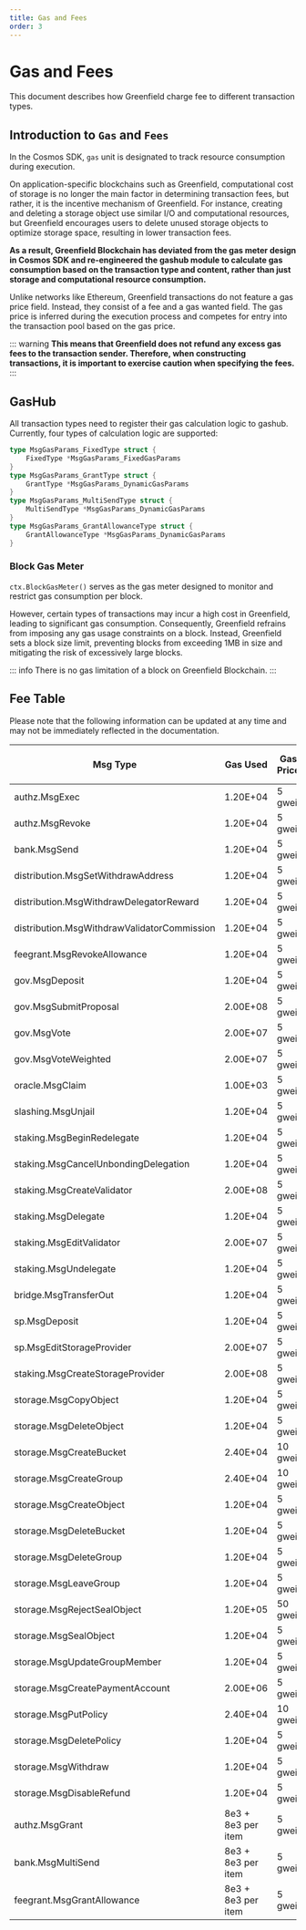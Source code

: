 ```yaml
---
title: Gas and Fees
order: 3
---
```


# Gas and Fees

This document describes how Greenfield charge fee to different transaction types.

## Introduction to `Gas` and `Fees`

In the Cosmos SDK, `gas` unit is designated to track resource consumption during execution.

On application-specific blockchains such as Greenfield, computational cost of storage is no 
longer the main factor in determining transaction fees, but rather, it is the incentive mechanism 
of Greenfield. For instance, creating and deleting a storage object use similar I/O and computational 
resources, but Greenfield encourages users to delete unused storage objects to optimize storage space, 
resulting in lower transaction fees.

**As a result, Greenfield Blockchain has deviated from the gas meter design in Cosmos SDK and re-engineered the gashub
module to calculate gas consumption based on the transaction type and content, rather than just 
storage and computational resource consumption.**

Unlike networks like Ethereum, Greenfield transactions do not feature a gas price field. 
Instead, they consist of a fee and a gas wanted field. The gas price is inferred during 
the execution process and competes for entry into the transaction pool based on the gas price.

::: warning
**This means that Greenfield does not refund any excess gas fees to the transaction sender. 
Therefore, when constructing transactions, it is important to exercise caution when specifying the fees.**
:::


## GasHub
All transaction types need to register their gas calculation logic to gashub. Currently, four types of calculation logic 
are supported:

```go
type MsgGasParams_FixedType struct {
	FixedType *MsgGasParams_FixedGasParams 
}
type MsgGasParams_GrantType struct {
	GrantType *MsgGasParams_DynamicGasParams 
}
type MsgGasParams_MultiSendType struct {
	MultiSendType *MsgGasParams_DynamicGasParams 
}
type MsgGasParams_GrantAllowanceType struct {
	GrantAllowanceType *MsgGasParams_DynamicGasParams 
}
```

### Block Gas Meter

`ctx.BlockGasMeter()` serves as the gas meter designed to monitor and restrict gas consumption per block.

However, certain types of transactions may incur a high cost in Greenfield, leading to significant gas consumption. 
Consequently, Greenfield refrains from imposing any gas usage constraints on a block. Instead, Greenfield sets a block 
size limit, preventing blocks from exceeding 1MB in size and mitigating the risk of excessively large blocks.


::: info
There is no gas limitation of a block on Greenfield Blockchain.
:::

## Fee Table

Please note that the following information can be updated at any time and may not be immediately reflected in the 
documentation.

| Msg Type                                    | Gas Used           | Gas Price | Expected Fee(assuming BNB $300) |
|---------------------------------------------|--------------------|-----------|---------------------------------|
| authz.MsgExec                               | 1.20E+04           | 5 gwei    | $0.018                          |
| authz.MsgRevoke                             | 1.20E+04           | 5 gwei    | $0.018                          |
| bank.MsgSend                                | 1.20E+04           | 5 gwei    | $0.018                          |
| distribution.MsgSetWithdrawAddress          | 1.20E+04           | 5 gwei    | $0.018                          |
| distribution.MsgWithdrawDelegatorReward     | 1.20E+04           | 5 gwei    | $0.018                          |
| distribution.MsgWithdrawValidatorCommission | 1.20E+04           | 5 gwei    | $0.018                          |
| feegrant.MsgRevokeAllowance                 | 1.20E+04           | 5 gwei    | $0.018                          |
| gov.MsgDeposit                              | 1.20E+04           | 5 gwei    | $0.018                          |
| gov.MsgSubmitProposal                       | 2.00E+08           | 5 gwei    | $300                            |
| gov.MsgVote                                 | 2.00E+07           | 5 gwei    | $30                             |
| gov.MsgVoteWeighted                         | 2.00E+07           | 5 gwei    | $30                             |
| oracle.MsgClaim                             | 1.00E+03           | 5 gwei    | $0.0015                         |
| slashing.MsgUnjail                          | 1.20E+04           | 5 gwei    | $0.018                          |
| staking.MsgBeginRedelegate                  | 1.20E+04           | 5 gwei    | $0.018                          |
| staking.MsgCancelUnbondingDelegation        | 1.20E+04           | 5 gwei    | $0.018                          |
| staking.MsgCreateValidator                  | 2.00E+08           | 5 gwei    | $300                            |
| staking.MsgDelegate                         | 1.20E+04           | 5 gwei    | $0.018                          |
| staking.MsgEditValidator                    | 2.00E+07           | 5 gwei    | $30                             |
| staking.MsgUndelegate                       | 1.20E+04           | 5 gwei    | $0.018                          |
| bridge.MsgTransferOut                       | 1.20E+04           | 5 gwei    | $0.018                          |
| sp.MsgDeposit                               | 1.20E+04           | 5 gwei    | $0.018                          |
| sp.MsgEditStorageProvider                   | 2.00E+07           | 5 gwei    | $30                             |
| staking.MsgCreateStorageProvider            | 2.00E+08           | 5 gwei    | $300                            |
| storage.MsgCopyObject                       | 1.20E+04           | 5 gwei    | $0.018                          |
| storage.MsgDeleteObject                     | 1.20E+04           | 5 gwei    | $0.018                          |
| storage.MsgCreateBucket                     | 2.40E+04           | 10 gwei   | $0.036                          |
| storage.MsgCreateGroup                      | 2.40E+04           | 10 gwei   | $0.036                          |
| storage.MsgCreateObject                     | 1.20E+04           | 5 gwei    | $0.018                          |
| storage.MsgDeleteBucket                     | 1.20E+04           | 5 gwei    | $0.018                          |
| storage.MsgDeleteGroup                      | 1.20E+04           | 5 gwei    | $0.018                          |
| storage.MsgLeaveGroup                       | 1.20E+04           | 5 gwei    | $0.018                          |
| storage.MsgRejectSealObject                 | 1.20E+05           | 50 gwei   | $0.18                           |
| storage.MsgSealObject                       | 1.20E+04           | 5 gwei    | $0.018                          |
| storage.MsgUpdateGroupMember                | 1.20E+04           | 5 gwei    | $0.018                          |
| storage.MsgCreatePaymentAccount             | 2.00E+06           | 5 gwei    | $3                              |
| storage.MsgPutPolicy                        | 2.40E+04           | 10 gwei   | $0.036                          |
| storage.MsgDeletePolicy                     | 1.20E+04           | 5 gwei    | $0.018                          |
| storage.MsgWithdraw                         | 1.20E+04           | 5 gwei    | $0.018                          |
| storage.MsgDisableRefund                    | 1.20E+04           | 5 gwei    | $0.018                          |
| authz.MsgGrant                              | 8e3 + 8e3 per item | 5 gwei    | $0.012 per item                 |
| bank.MsgMultiSend                           | 8e3 + 8e3 per item | 5 gwei    | $0.012 per item                 |
| feegrant.MsgGrantAllowance                  | 8e3 + 8e3 per item | 5 gwei    | $0.012 per item                 |

